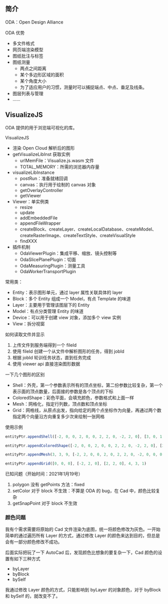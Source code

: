 ## 简介
ODA：Open Design Alliance

ODA 优势
* 多文件格式
* 网页端渲染模型
* 图纸批注与标签
* 图纸测量
  * 两点之间距离
  * 某个多边形区域的面积
  * 某个角度大小
  * 为了适应用户的习惯，测量时可以捕捉端点、中点、垂足及线条。
* 图层列表与管理
* ……

## VisualizeJS
ODA 提供的用于浏览端可视化的库。

VisualizeJS
* 渲染 Open Cloud 解析后的图形
* getVisualizeLibInst 获取实例
  * urlMemFile：Visualize.js.wasm 文件
  * TOTAL_MEMORY：所需的浏览器内存量
* visualizeLibInstance
  * postRun：准备就绪回调
  * canvas：执行用于绘制的 canvas 对象
  * getOverlayController
  * getViewer
* Viewer：单实例类
  * resize
  * update
  * addEmbeddedFile
  * appendFileWrapper
  * createBlock、createLayer、createLocalDatabase、createModel、createRasterImage、createTextStyle、createVisualStyle
  * findXXX
* 插件机制
  * OdaViewerPlugin：集成平移、缩放、镜头控制等
  * OdaSlicePlanePlugin：切面
  * OdaMeasuringPlugin：测量工具
  * OdaWorkerTransportPlugin

常用类：
* Entity：表示图形单元，通过 layer 属性关联具体的 layer
* Block：多个 Entity 组成一个 Model，有点 Template 的味道
* Layer：主要用于管理该图层下的 Entity
* Model：有点分类管理 Entity 的味道
* Device：可以用于创建 view 对象，添加多个 view 实例
* View：拆分视窗

如何读取文件并显示
1. 上传文件到服务端得到一个 fileId
2. 使用 fileId 创建一个从文件中解析图形的任务，得到 jobId
3. 根据 jobId 轮训任务状态，直到任务完成
4. 使用 viewer api 直接渲染图形数据

一下几个图形的区别
* Shell：外壳，第一个参数表示所有的顶点坐标，第二份参数比较复杂，第一个表示面的顶点数量，后面接的参数是各个顶点的下标
* ColoredShape：彩色平面，会填充颜色，参数格式和上面一样
* Mesh：网格化，指定行列数，顶点数和顶点坐标
* Grid：网格线，从原点出发，指向给定的两个点坐标作为向量，再通过两个数指定两个向量沿方向重复多少次来绘制一张网格

使用示例
```js
entityPtr.appendShell([-2, 0, 0, 2, 0, 0, 2, 2, 0, -2, 2, 0], [3, 0, 1, 2, 3, 2, 3, 0])

entityPtr.appendColoredShape([-2, 0, 0, 2, 0, 0, 2, 2, 0, -2, 2, 0], [3, 0, 1, 2, 3, 2, 3, 0])

entityPtr.appendMesh(3, 3, 9, [-2, 2, 0, 0, 2, 0, 2, 2, 0, -2, 0, 0, 0, 0, 0, 2, 0, 0, -2, -2, 0, 0, -2, 0, 2, -2, 0])

entityPtr.appendGrid([0, 0, 0], [-2, 2, 0], [2, 2, 0], 4, 3, 1)
```

已知问题（开始时间：2021年1月19号）
1. polygon 没有 getPoints 方法：fixed
2. setColor 对于 block 不生效：不算是 ODA 的 bug，在 Cad 中，颜色比较复杂
3. getSnapPoint 对于 block 不生效

### 颜色问题
我有个需求需要将原始的 Cad 文件渲染为底图，统一将颜色修改为灰色。一开始简单的通过遍历所有 Layer 的方式，通过修改 Layer 的颜色来达到目的，但总是会有一部分颜色修改不成功。

后面实际把玩了一下 AutoCad 后，发现颜色比想象的要复杂一下，Cad 颜色的设置有如下三种方式
* byLayer
* byBlock
* bySelf

我通过修改 Layer 颜色的方式，只能影响到 byLayer 的对象颜色，对于 byBlock 和 bySelf 的，就改变不了。
